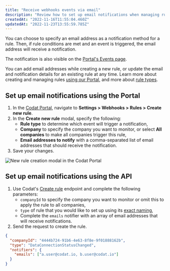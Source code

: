 ```yaml
---
title: "Receive webhooks events via email"
description: "Review how to set up email notifications when managing rules"
createdAt: "2022-11-16T11:55:04.460Z"
updatedAt: "2022-11-23T13:55:59.785Z"
---
```


You can choose to specify an email address as a notification method for a rule. Then, if rule conditions are met and an event is triggered, the email address will receive a notification.

The notification is also visible on the <a href="https://app.codat.io/monitor/alerts" target="_blank">Portal's Events page</a>.

You can add email addresses while creating a new rule, or update the email and notification details for an existing rule at any time. Learn more about creating and managing rules [using our Portal](/using-the-api/webhooks/core-rules-create#manage-rules-from-the-codat-portal), and more about [rule types](/using-the-api/webhooks/core-rules-types).

## Set up email notifications using the Portal

1. In the <a href="https://app.codat.io/" target="_blank">Codat Portal</a>, navigate to **Settings > Webhooks > Rules > Create new rule**.
2. In the **Create new rule** modal, specify the following:
   - **Rule type** to determine which event will trigger a notification,
   - **Company** to specify the company you want to monitor, or select **All companies** to make all companies trigger this rule,
   - **Email addresses to notify** with a comma-separated list of email addresses that should receive the notification.
3. Save your changes.

<img
  src="/img/old/e311872-2022-11-16_14-49-03.png"
  alt="New rule creation modal in the Codat Portal"
/>

## Set up email notifications using the API

1. Use Codat's [Create rule](/codat-api#/operations/post-rules) endpoint and complete the following parameters:
   - `companyId` to specify the company you want to monitor or omit this to apply the rule to all companies,
   - `type` of rule that you would like to set up using its [exact naming](/using-the-api/webhooks/core-rules-create#manage-rules-from-the-codat-api),
   - Complete the `emails` notifier with an array of email addresses that will receive notifications.
2. Send the request to create the rule.

```json title="Example rule creation"
{
  "companyId": "4444b724-91b6-4e63-8f8e-9f01888162b",
  "type": "DataConnectionStatusChanged",
  "notifiers": {
    "emails": ["a.user@codat.io, b.user@codat.io"]
  }
}
```
